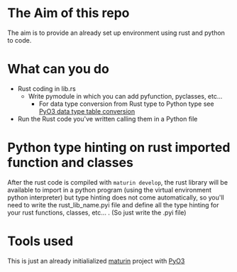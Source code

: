 # The Aim of this repo
The aim is to provide an already set up environment using rust and python to code.

# What can you do
- Rust coding in lib.rs
  - Write pymodule in which you can add pyfunction, pyclasses, etc...
    - For data type conversion from Rust type to Python type see [PyO3 data type table conversion](https://pyo3.rs/main/conversions/tables.html)
- Run the Rust code you've written calling them in a Python file


# Python type hinting on rust imported function and classes
  After the rust code is compiled with `maturin develop`, the rust library will be available to import in a python program (using the virtual environment python interpreter) but type hinting does not come automatically, so you'll need to write the rust_lib_name.pyi file and define all the type hinting for your rust functions, classes, etc... .
  (So just write the .pyi file)
 
# Tools used
This is just an already initialialized [maturin](https://github.com/PyO3/maturin) project with [PyO3](https://github.com/PyO3/pyo3)
